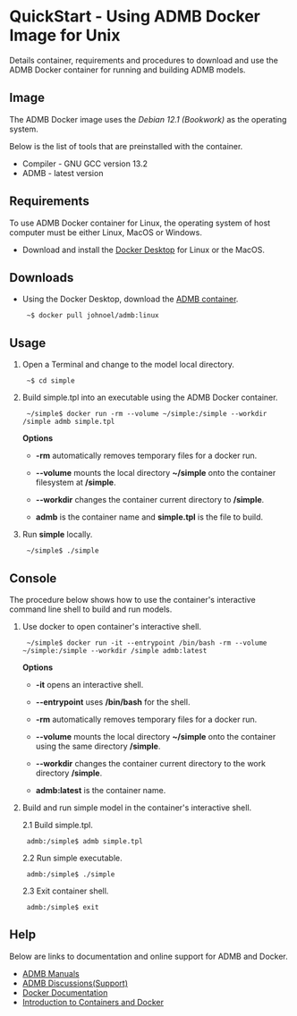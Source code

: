 QuickStart - Using ADMB Docker Image for Unix
=============================================

Details container, requirements and procedures to download and use the ADMB Docker container for running and building ADMB models.

Image
-----

The ADMB Docker image uses the *Debian 12.1 (Bookwork)* as the operating system.

Below is the list of tools that are preinstalled with the container.

* Compiler - GNU GCC version 13.2 
* ADMB - latest version

Requirements
------------

To use ADMB Docker container for Linux, the operating system of host computer must be either Linux, MacOS or Windows.

* Download and install the [Docker Desktop](https://www.docker.com/products/docker-desktop/) for Linux or the MacOS.

Downloads
---------

* Using the Docker Desktop, download the [ADMB container](https://hub.docker.com/r/johnoel/admb/).

       ~$ docker pull johnoel/admb:linux

Usage
-----

1. Open a Terminal and change to the model local directory.

        ~$ cd simple

2. Build simple.tpl into an executable using the ADMB Docker container.

        ~/simple$ docker run -rm --volume ~/simple:/simple --workdir /simple admb simple.tpl

    **Options**

    * **-rm** automatically removes temporary files for a docker run.

    * **--volume** mounts the local directory **~/simple** onto the container filesystem at **/simple**.

    * **--workdir** changes the container current directory to **/simple**. 

    * **admb** is the container name and **simple.tpl** is the file to build.

3. Run **simple** locally.

        ~/simple$ ./simple

Console
-------

The procedure below shows how to use the container's interactive command line shell to build and run models.

1. Use docker to open container's interactive shell.

        ~/simple$ docker run -it --entrypoint /bin/bash -rm --volume ~/simple:/simple --workdir /simple admb:latest

    **Options**

    * **-it** opens an interactive shell.

    * **--entrypoint** uses **/bin/bash** for the shell.

    * **-rm** automatically removes temporary files for a docker run.

    * **--volume** mounts the local directory **~/simple** onto the container using the same directory **/simple**.

    * **--workdir** changes the container current directory to the work directory **/simple**. 

    * **admb:latest** is the container name.

2. Build and run simple model in the container's interactive shell.
    
      2.1 Build simple.tpl.

        admb:/simple$ admb simple.tpl

      2.2 Run simple executable.

        admb:/simple$ ./simple

      2.3 Exit container shell.

        admb:/simple$ exit

Help
----

Below are links to documentation and online support for ADMB and Docker.

* [ADMB Manuals](https://www.admb-project.org/docs/manuals/)
* [ADMB Discussions(Support)](https://github.com/admb-project/admb/discussions)
* [Docker Documentation](https://docs.docker.com/)
* [Introduction to Containers and Docker](https://learn.microsoft.com/en-us/dotnet/architecture/microservices/container-docker-introduction/)
